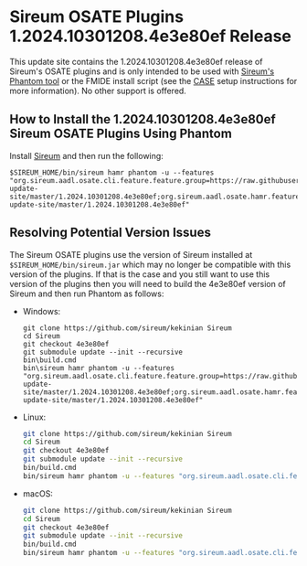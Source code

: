 # Sireum OSATE Plugins 1.2024.10301208.4e3e80ef Release

This update site contains the 1.2024.10301208.4e3e80ef release of Sireum's OSATE plugins and is only
intended to be used with [Sireum's Phantom tool](https://github.com/sireum/phantom)
or the FMIDE install script (see the
[CASE](https://github.com/sireum/case-env#setting-up-fmide-and-hamr-only)
setup instructions for more information). No other support is offered.

## How to Install the 1.2024.10301208.4e3e80ef Sireum OSATE Plugins Using Phantom

Install [Sireum](https://github.com/sireum/kekinian#installing) and then run the following:

```batch
$SIREUM_HOME/bin/sireum hamr phantom -u --features "org.sireum.aadl.osate.cli.feature.feature.group=https://raw.githubusercontent.com/sireum/osate-update-site/master/1.2024.10301208.4e3e80ef;org.sireum.aadl.osate.hamr.feature.feature.group=https://raw.githubusercontent.com/sireum/osate-update-site/master/1.2024.10301208.4e3e80ef"
```

## Resolving Potential Version Issues

The Sireum OSATE plugins use the version of Sireum installed at ``$SIREUM_HOME/bin/sireum.jar``
which may no longer be compatible with this version of the plugins. If that is the case and
you still want to use this version of the plugins then you will need to build the
4e3e80ef version of Sireum and then run Phantom as follows:

* Windows:

  ```batch
  git clone https://github.com/sireum/kekinian Sireum
  cd Sireum
  git checkout 4e3e80ef
  git submodule update --init --recursive
  bin\build.cmd
  bin\sireum hamr phantom -u --features "org.sireum.aadl.osate.cli.feature.feature.group=https://raw.githubusercontent.com/sireum/osate-update-site/master/1.2024.10301208.4e3e80ef;org.sireum.aadl.osate.hamr.feature.feature.group=https://raw.githubusercontent.com/sireum/osate-update-site/master/1.2024.10301208.4e3e80ef"
  ```

* Linux:

  ```bash
  git clone https://github.com/sireum/kekinian Sireum
  cd Sireum
  git checkout 4e3e80ef
  git submodule update --init --recursive
  bin/build.cmd
  bin/sireum hamr phantom -u --features "org.sireum.aadl.osate.cli.feature.feature.group=https://raw.githubusercontent.com/sireum/osate-update-site/master/1.2024.10301208.4e3e80ef;org.sireum.aadl.osate.hamr.feature.feature.group=https://raw.githubusercontent.com/sireum/osate-update-site/master/1.2024.10301208.4e3e80ef"
  ```

* macOS:

  ```bash
  git clone https://github.com/sireum/kekinian Sireum
  cd Sireum
  git checkout 4e3e80ef
  git submodule update --init --recursive
  bin/build.cmd
  bin/sireum hamr phantom -u --features "org.sireum.aadl.osate.cli.feature.feature.group=https://raw.githubusercontent.com/sireum/osate-update-site/master/1.2024.10301208.4e3e80ef;org.sireum.aadl.osate.hamr.feature.feature.group=https://raw.githubusercontent.com/sireum/osate-update-site/master/1.2024.10301208.4e3e80ef"
  ```

